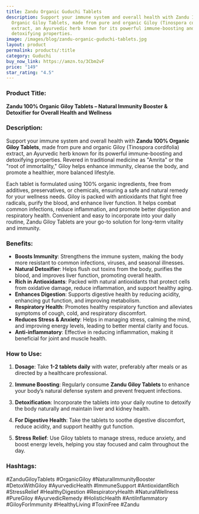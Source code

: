 ```yaml
---
title: Zandu Organic Guduchi Tablets
description: Support your immune system and overall health with Zandu 100%
  Organic Giloy Tablets, made from pure and organic Giloy (Tinospora cordifolia)
  extract, an Ayurvedic herb known for its powerful immune-boosting and
  detoxifying properties.
image: /images/blog/zandu-organic-guduchi-tablets.jpg
layout: product
permalink: products/:title
category: Guduchi
buy_now_link: https://amzn.to/3Cbm2vF
price: "149"
star_rating: "4.5"
---
```

### Product Title:
**Zandu 100% Organic Giloy Tablets – Natural Immunity Booster & Detoxifier for Overall Health and Wellness**

### Description:
Support your immune system and overall health with **Zandu 100% Organic Giloy Tablets**, made from pure and organic Giloy (Tinospora cordifolia) extract, an Ayurvedic herb known for its powerful immune-boosting and detoxifying properties. Revered in traditional medicine as "Amrita" or the "root of immortality," Giloy helps enhance immunity, cleanse the body, and promote a healthier, more balanced lifestyle.

Each tablet is formulated using 100% organic ingredients, free from additives, preservatives, or chemicals, ensuring a safe and natural remedy for your wellness needs. Giloy is packed with antioxidants that fight free radicals, purify the blood, and enhance liver function. It helps combat common infections, reduce inflammation, and promote better digestion and respiratory health. Convenient and easy to incorporate into your daily routine, Zandu Giloy Tablets are your go-to solution for long-term vitality and immunity.

### Benefits:
- **Boosts Immunity**: Strengthens the immune system, making the body more resistant to common infections, viruses, and seasonal illnesses.
- **Natural Detoxifier**: Helps flush out toxins from the body, purifies the blood, and improves liver function, promoting overall health.
- **Rich in Antioxidants**: Packed with natural antioxidants that protect cells from oxidative damage, reduce inflammation, and support healthy aging.
- **Enhances Digestion**: Supports digestive health by reducing acidity, enhancing gut function, and improving metabolism.
- **Respiratory Health**: Promotes healthy respiratory function and alleviates symptoms of cough, cold, and respiratory discomfort.
- **Reduces Stress & Anxiety**: Helps in managing stress, calming the mind, and improving energy levels, leading to better mental clarity and focus.
- **Anti-inflammatory**: Effective in reducing inflammation, making it beneficial for joint and muscle health.

### How to Use:
1. **Dosage**: Take **1-2 tablets daily** with water, preferably after meals or as directed by a healthcare professional.
   
2. **Immune Boosting**: Regularly consume **Zandu Giloy Tablets** to enhance your body’s natural defense system and prevent frequent infections.

3. **Detoxification**: Incorporate the tablets into your daily routine to detoxify the body naturally and maintain liver and kidney health.

4. **For Digestive Health**: Take the tablets to soothe digestive discomfort, reduce acidity, and support healthy gut function.

5. **Stress Relief**: Use Giloy tablets to manage stress, reduce anxiety, and boost energy levels, helping you stay focused and calm throughout the day.

### Hashtags:
#ZanduGiloyTablets #OrganicGiloy #NaturalImmunityBooster #DetoxWithGiloy #AyurvedicHealth #ImmuneSupport #AntioxidantRich #StressRelief #HealthyDigestion #RespiratoryHealth #NaturalWellness #PureGiloy #AyurvedicRemedy #HolisticHealth #AntiInflammatory #GiloyForImmunity #HealthyLiving #ToxinFree #Zandu
